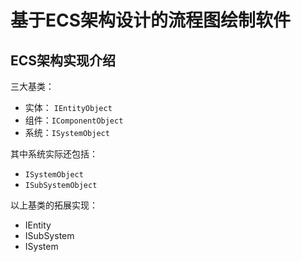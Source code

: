 # 基于ECS架构设计的流程图绘制软件

## ECS架构实现介绍

三大基类：
- 实体： `IEntityObject`
- 组件：`IComponentObject`
- 系统：`ISystemObject`

其中系统实际还包括：
- `ISystemObject`
- `ISubSystemObject`

以上基类的拓展实现：
- IEntity
- ISubSystem
- ISystem
